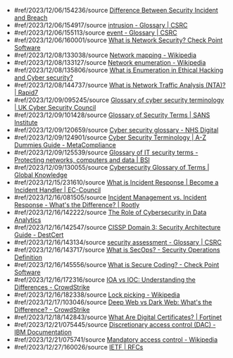 - #ref/2023/12/06/154236/source [Difference Between Security Incident and Breach](https://www.cobalt.io/blog/difference-between-security-incident-and-breach)
- #ref/2023/12/06/154917/source [intrusion - Glossary | CSRC](https://csrc.nist.gov/glossary/term/intrusion)
- #ref/2023/12/06/155113/source [event - Glossary | CSRC](https://csrc.nist.gov/glossary/term/event)
- #ref/2023/12/06/160001/source [What is Network Security? Check Point Software](https://www.checkpoint.com/cyber-hub/network-security/what-is-network-security/)
- #ref/2023/12/08/133038/source [Network mapping - Wikipedia](https://en.wikipedia.org/wiki/Network_mapping)
- #ref/2023/12/08/133127/source [Network enumeration - Wikipedia](https://en.wikipedia.org/wiki/Network_enumeration)
- #ref/2023/12/08/135806/source [What is Enumeration in Ethical Hacking and Cyber security?](https://www.eccouncil.org/cybersecurity-exchange/ethical-hacking/enumeration-ethical-hacking/)
- #ref/2023/12/08/144737/source [What is Network Traffic Analysis (NTA)? | Rapid7](https://www.rapid7.com/fundamentals/network-traffic-analysis/)
- #ref/2023/12/09/095245/source [Glossary of cyber security terminology | UK Cyber Security Council](https://www.ukcybersecuritycouncil.org.uk/glossary/)
- #ref/2023/12/09/101428/source [Glossary of Security Terms | SANS Institute](https://www.sans.org/security-resources/glossary-of-terms/)
- #ref/2023/12/09/120659/source [Cyber security glossary - NHS Digital](https://digital.nhs.uk/cyber-and-data-security/about-us/cyber-security-glossary)
- #ref/2023/12/09/124901/source [Cyber Security Terminology | A-Z Dummies Guide - MetaCompliance](https://www.metacompliance.com/cyber-security-terminology)
- #ref/2023/12/09/125539/source [Glossary of IT security terms - Protecting networks, computers and data | BSI](https://www.bsigroup.com/en-GB/Cyber-Security/Glossary-of-cyber-security-terms/)
- #ref/2023/12/09/130055/source [Cybersecurity Glossary of Terms | Global Knowledge](https://www.globalknowledge.com/ca-en/topics/cybersecurity/glossary-of-terms/)
- #ref/2023/12/15/231610/source [What is Incident Response | Become a Incident Handler | EC-Council](https://www.eccouncil.org/cybersecurity/what-is-incident-response/)
- #ref/2023/12/16/081505/source [Incident Management vs. Incident Response - What's the Difference? | Rootly](https://rootly.com/blog/incident-management-vs-incident-response-what-s-the-difference)
- #ref/2023/12/16/142222/source [The Role of Cybersecurity in Data Analytics](https://www.ironhack.com/gb/blog/the-role-of-cybersecurity-in-data-analytics)
- #ref/2023/12/16/142547/source [CISSP Domain 3: Security Architecture Guide - DestCert](https://destcert.com/resources/domain-3-security-architecture-and-engineering/)
- #ref/2023/12/16/143134/source [security assessment - Glossary | CSRC](https://csrc.nist.gov/glossary/term/security_assessment)
- #ref/2023/12/16/143717/source [What is SecOps? - Security Operations Definition](https://www.cyberark.com/what-is/security-operations/)
- #ref/2023/12/16/145556/source [What is Secure Coding? - Check Point Software](https://www.checkpoint.com/cyber-hub/cloud-security/what-is-secure-coding/)
- #ref/2023/12/16/172316/source [IOA vs IOC: Understanding the Differences - CrowdStrike](https://www.crowdstrike.com/cybersecurity-101/indicators-of-compromise/ioa-vs-ioc/)
- #ref/2023/12/16/182338/source [Lock picking - Wikipedia](https://en.wikipedia.org/wiki/Lock_picking)
- #ref/2023/12/17/103046/source [Deep Web vs Dark Web: What's the Difference? - CrowdStrike](https://www.crowdstrike.com/cybersecurity-101/the-dark-web-explained/deep-web-vs-dark-web/)
- #ref/2023/12/18/142843/source [What Are Digital Certificates? | Fortinet](https://www.fortinet.com/resources/cyberglossary/digital-certificates)
- #ref/2023/12/21/075445/source [Discretionary access control (DAC) - IBM Documentation](https://www.ibm.com/docs/en/zos/3.1.0?topic=controls-discretionary-access-control-dac) 
- #ref/2023/12/21/075741/source [Mandatory access control - Wikipedia](https://en.wikipedia.org/wiki/Mandatory_access_control)
- #ref/2023/12/27/160026/source [IETF | RFCs](https://www.ietf.org/standards/rfcs/)
